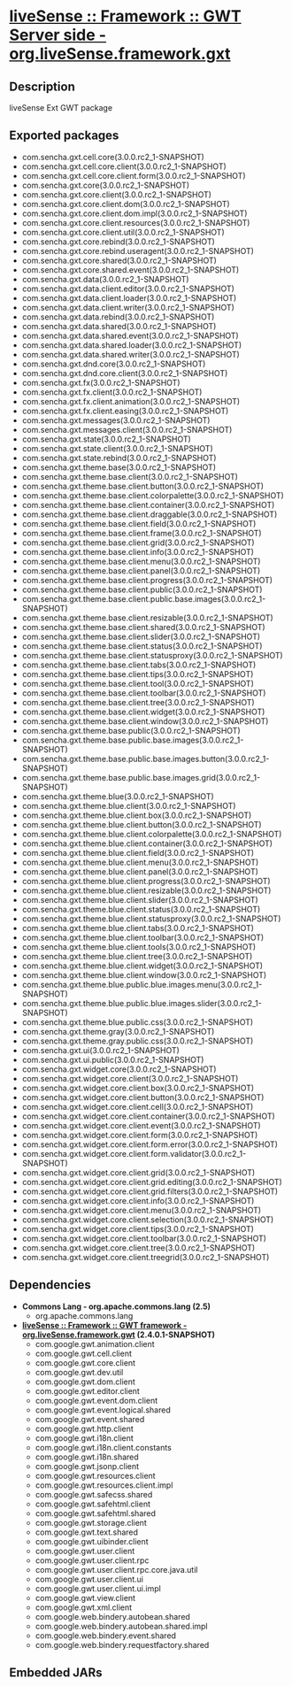 # [liveSense :: Framework :: GWT Server side - org.liveSense.framework.gxt](http://github.com/liveSense/org.liveSense.framework.gxt)
## Description
liveSense Ext GWT package
## Exported packages
* com.sencha.gxt.cell.core(3.0.0.rc2_1-SNAPSHOT)
* com.sencha.gxt.cell.core.client(3.0.0.rc2_1-SNAPSHOT)
* com.sencha.gxt.cell.core.client.form(3.0.0.rc2_1-SNAPSHOT)
* com.sencha.gxt.core(3.0.0.rc2_1-SNAPSHOT)
* com.sencha.gxt.core.client(3.0.0.rc2_1-SNAPSHOT)
* com.sencha.gxt.core.client.dom(3.0.0.rc2_1-SNAPSHOT)
* com.sencha.gxt.core.client.dom.impl(3.0.0.rc2_1-SNAPSHOT)
* com.sencha.gxt.core.client.resources(3.0.0.rc2_1-SNAPSHOT)
* com.sencha.gxt.core.client.util(3.0.0.rc2_1-SNAPSHOT)
* com.sencha.gxt.core.rebind(3.0.0.rc2_1-SNAPSHOT)
* com.sencha.gxt.core.rebind.useragent(3.0.0.rc2_1-SNAPSHOT)
* com.sencha.gxt.core.shared(3.0.0.rc2_1-SNAPSHOT)
* com.sencha.gxt.core.shared.event(3.0.0.rc2_1-SNAPSHOT)
* com.sencha.gxt.data(3.0.0.rc2_1-SNAPSHOT)
* com.sencha.gxt.data.client.editor(3.0.0.rc2_1-SNAPSHOT)
* com.sencha.gxt.data.client.loader(3.0.0.rc2_1-SNAPSHOT)
* com.sencha.gxt.data.client.writer(3.0.0.rc2_1-SNAPSHOT)
* com.sencha.gxt.data.rebind(3.0.0.rc2_1-SNAPSHOT)
* com.sencha.gxt.data.shared(3.0.0.rc2_1-SNAPSHOT)
* com.sencha.gxt.data.shared.event(3.0.0.rc2_1-SNAPSHOT)
* com.sencha.gxt.data.shared.loader(3.0.0.rc2_1-SNAPSHOT)
* com.sencha.gxt.data.shared.writer(3.0.0.rc2_1-SNAPSHOT)
* com.sencha.gxt.dnd.core(3.0.0.rc2_1-SNAPSHOT)
* com.sencha.gxt.dnd.core.client(3.0.0.rc2_1-SNAPSHOT)
* com.sencha.gxt.fx(3.0.0.rc2_1-SNAPSHOT)
* com.sencha.gxt.fx.client(3.0.0.rc2_1-SNAPSHOT)
* com.sencha.gxt.fx.client.animation(3.0.0.rc2_1-SNAPSHOT)
* com.sencha.gxt.fx.client.easing(3.0.0.rc2_1-SNAPSHOT)
* com.sencha.gxt.messages(3.0.0.rc2_1-SNAPSHOT)
* com.sencha.gxt.messages.client(3.0.0.rc2_1-SNAPSHOT)
* com.sencha.gxt.state(3.0.0.rc2_1-SNAPSHOT)
* com.sencha.gxt.state.client(3.0.0.rc2_1-SNAPSHOT)
* com.sencha.gxt.state.rebind(3.0.0.rc2_1-SNAPSHOT)
* com.sencha.gxt.theme.base(3.0.0.rc2_1-SNAPSHOT)
* com.sencha.gxt.theme.base.client(3.0.0.rc2_1-SNAPSHOT)
* com.sencha.gxt.theme.base.client.button(3.0.0.rc2_1-SNAPSHOT)
* com.sencha.gxt.theme.base.client.colorpalette(3.0.0.rc2_1-SNAPSHOT)
* com.sencha.gxt.theme.base.client.container(3.0.0.rc2_1-SNAPSHOT)
* com.sencha.gxt.theme.base.client.draggable(3.0.0.rc2_1-SNAPSHOT)
* com.sencha.gxt.theme.base.client.field(3.0.0.rc2_1-SNAPSHOT)
* com.sencha.gxt.theme.base.client.frame(3.0.0.rc2_1-SNAPSHOT)
* com.sencha.gxt.theme.base.client.grid(3.0.0.rc2_1-SNAPSHOT)
* com.sencha.gxt.theme.base.client.info(3.0.0.rc2_1-SNAPSHOT)
* com.sencha.gxt.theme.base.client.menu(3.0.0.rc2_1-SNAPSHOT)
* com.sencha.gxt.theme.base.client.panel(3.0.0.rc2_1-SNAPSHOT)
* com.sencha.gxt.theme.base.client.progress(3.0.0.rc2_1-SNAPSHOT)
* com.sencha.gxt.theme.base.client.public(3.0.0.rc2_1-SNAPSHOT)
* com.sencha.gxt.theme.base.client.public.base.images(3.0.0.rc2_1-SNAPSHOT)
* com.sencha.gxt.theme.base.client.resizable(3.0.0.rc2_1-SNAPSHOT)
* com.sencha.gxt.theme.base.client.shared(3.0.0.rc2_1-SNAPSHOT)
* com.sencha.gxt.theme.base.client.slider(3.0.0.rc2_1-SNAPSHOT)
* com.sencha.gxt.theme.base.client.status(3.0.0.rc2_1-SNAPSHOT)
* com.sencha.gxt.theme.base.client.statusproxy(3.0.0.rc2_1-SNAPSHOT)
* com.sencha.gxt.theme.base.client.tabs(3.0.0.rc2_1-SNAPSHOT)
* com.sencha.gxt.theme.base.client.tips(3.0.0.rc2_1-SNAPSHOT)
* com.sencha.gxt.theme.base.client.tool(3.0.0.rc2_1-SNAPSHOT)
* com.sencha.gxt.theme.base.client.toolbar(3.0.0.rc2_1-SNAPSHOT)
* com.sencha.gxt.theme.base.client.tree(3.0.0.rc2_1-SNAPSHOT)
* com.sencha.gxt.theme.base.client.widget(3.0.0.rc2_1-SNAPSHOT)
* com.sencha.gxt.theme.base.client.window(3.0.0.rc2_1-SNAPSHOT)
* com.sencha.gxt.theme.base.public(3.0.0.rc2_1-SNAPSHOT)
* com.sencha.gxt.theme.base.public.base.images(3.0.0.rc2_1-SNAPSHOT)
* com.sencha.gxt.theme.base.public.base.images.button(3.0.0.rc2_1-SNAPSHOT)
* com.sencha.gxt.theme.base.public.base.images.grid(3.0.0.rc2_1-SNAPSHOT)
* com.sencha.gxt.theme.blue(3.0.0.rc2_1-SNAPSHOT)
* com.sencha.gxt.theme.blue.client(3.0.0.rc2_1-SNAPSHOT)
* com.sencha.gxt.theme.blue.client.box(3.0.0.rc2_1-SNAPSHOT)
* com.sencha.gxt.theme.blue.client.button(3.0.0.rc2_1-SNAPSHOT)
* com.sencha.gxt.theme.blue.client.colorpalette(3.0.0.rc2_1-SNAPSHOT)
* com.sencha.gxt.theme.blue.client.container(3.0.0.rc2_1-SNAPSHOT)
* com.sencha.gxt.theme.blue.client.field(3.0.0.rc2_1-SNAPSHOT)
* com.sencha.gxt.theme.blue.client.menu(3.0.0.rc2_1-SNAPSHOT)
* com.sencha.gxt.theme.blue.client.panel(3.0.0.rc2_1-SNAPSHOT)
* com.sencha.gxt.theme.blue.client.progress(3.0.0.rc2_1-SNAPSHOT)
* com.sencha.gxt.theme.blue.client.resizable(3.0.0.rc2_1-SNAPSHOT)
* com.sencha.gxt.theme.blue.client.slider(3.0.0.rc2_1-SNAPSHOT)
* com.sencha.gxt.theme.blue.client.status(3.0.0.rc2_1-SNAPSHOT)
* com.sencha.gxt.theme.blue.client.statusproxy(3.0.0.rc2_1-SNAPSHOT)
* com.sencha.gxt.theme.blue.client.tabs(3.0.0.rc2_1-SNAPSHOT)
* com.sencha.gxt.theme.blue.client.toolbar(3.0.0.rc2_1-SNAPSHOT)
* com.sencha.gxt.theme.blue.client.tools(3.0.0.rc2_1-SNAPSHOT)
* com.sencha.gxt.theme.blue.client.tree(3.0.0.rc2_1-SNAPSHOT)
* com.sencha.gxt.theme.blue.client.widget(3.0.0.rc2_1-SNAPSHOT)
* com.sencha.gxt.theme.blue.client.window(3.0.0.rc2_1-SNAPSHOT)
* com.sencha.gxt.theme.blue.public.blue.images.menu(3.0.0.rc2_1-SNAPSHOT)
* com.sencha.gxt.theme.blue.public.blue.images.slider(3.0.0.rc2_1-SNAPSHOT)
* com.sencha.gxt.theme.blue.public.css(3.0.0.rc2_1-SNAPSHOT)
* com.sencha.gxt.theme.gray(3.0.0.rc2_1-SNAPSHOT)
* com.sencha.gxt.theme.gray.public.css(3.0.0.rc2_1-SNAPSHOT)
* com.sencha.gxt.ui(3.0.0.rc2_1-SNAPSHOT)
* com.sencha.gxt.ui.public(3.0.0.rc2_1-SNAPSHOT)
* com.sencha.gxt.widget.core(3.0.0.rc2_1-SNAPSHOT)
* com.sencha.gxt.widget.core.client(3.0.0.rc2_1-SNAPSHOT)
* com.sencha.gxt.widget.core.client.box(3.0.0.rc2_1-SNAPSHOT)
* com.sencha.gxt.widget.core.client.button(3.0.0.rc2_1-SNAPSHOT)
* com.sencha.gxt.widget.core.client.cell(3.0.0.rc2_1-SNAPSHOT)
* com.sencha.gxt.widget.core.client.container(3.0.0.rc2_1-SNAPSHOT)
* com.sencha.gxt.widget.core.client.event(3.0.0.rc2_1-SNAPSHOT)
* com.sencha.gxt.widget.core.client.form(3.0.0.rc2_1-SNAPSHOT)
* com.sencha.gxt.widget.core.client.form.error(3.0.0.rc2_1-SNAPSHOT)
* com.sencha.gxt.widget.core.client.form.validator(3.0.0.rc2_1-SNAPSHOT)
* com.sencha.gxt.widget.core.client.grid(3.0.0.rc2_1-SNAPSHOT)
* com.sencha.gxt.widget.core.client.grid.editing(3.0.0.rc2_1-SNAPSHOT)
* com.sencha.gxt.widget.core.client.grid.filters(3.0.0.rc2_1-SNAPSHOT)
* com.sencha.gxt.widget.core.client.info(3.0.0.rc2_1-SNAPSHOT)
* com.sencha.gxt.widget.core.client.menu(3.0.0.rc2_1-SNAPSHOT)
* com.sencha.gxt.widget.core.client.selection(3.0.0.rc2_1-SNAPSHOT)
* com.sencha.gxt.widget.core.client.tips(3.0.0.rc2_1-SNAPSHOT)
* com.sencha.gxt.widget.core.client.toolbar(3.0.0.rc2_1-SNAPSHOT)
* com.sencha.gxt.widget.core.client.tree(3.0.0.rc2_1-SNAPSHOT)
* com.sencha.gxt.widget.core.client.treegrid(3.0.0.rc2_1-SNAPSHOT)
## Dependencies
* __Commons Lang - org.apache.commons.lang (2.5)__
	* org.apache.commons.lang
* __[liveSense :: Framework :: GWT framework - org.liveSense.framework.gwt](http://github.com/liveSense/org.liveSense.framework.gwt) (2.4.0.1-SNAPSHOT)__
	* com.google.gwt.animation.client
	* com.google.gwt.cell.client
	* com.google.gwt.core.client
	* com.google.gwt.dev.util
	* com.google.gwt.dom.client
	* com.google.gwt.editor.client
	* com.google.gwt.event.dom.client
	* com.google.gwt.event.logical.shared
	* com.google.gwt.event.shared
	* com.google.gwt.http.client
	* com.google.gwt.i18n.client
	* com.google.gwt.i18n.client.constants
	* com.google.gwt.i18n.shared
	* com.google.gwt.jsonp.client
	* com.google.gwt.resources.client
	* com.google.gwt.resources.client.impl
	* com.google.gwt.safecss.shared
	* com.google.gwt.safehtml.client
	* com.google.gwt.safehtml.shared
	* com.google.gwt.storage.client
	* com.google.gwt.text.shared
	* com.google.gwt.uibinder.client
	* com.google.gwt.user.client
	* com.google.gwt.user.client.rpc
	* com.google.gwt.user.client.rpc.core.java.util
	* com.google.gwt.user.client.ui
	* com.google.gwt.user.client.ui.impl
	* com.google.gwt.view.client
	* com.google.gwt.xml.client
	* com.google.web.bindery.autobean.shared
	* com.google.web.bindery.autobean.shared.impl
	* com.google.web.bindery.event.shared
	* com.google.web.bindery.requestfactory.shared
## Embedded JARs
